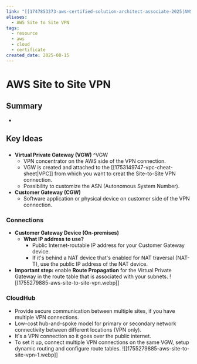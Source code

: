 ```yaml
---
link: "[[1747853373-aws-certified-solution-architect-associate-2025|AWS Certified Solution Architect Associate 2025]]"
aliases:
  - AWS Site to Site VPN
tags:
  - resource
  - aws
  - cloud
  - certificate
created_date: 2025-08-15
---
```

# AWS Site to Site VPN
## Summary
- 
## Key Ideas
### 
- **Virtual Private Gateway (VGW)** ^VGW
	- VPN concentrator on the AWS side of the VPN connection.
	- VGW is created and attached to the [[1753149747-vpc-cheat-sheet|VPC]] from which you want to creat the Site-to-Site VPN connection.
	- Possibility to customize the ASN (Autonomous System Number).
- **Customer Gateway (CGW)**
	- Software application or physical device on customer side of the VPN connection.
### Connections
- **Customer Gateway Device (On-premises)**
	- **What IP address to use?**
		- Public Internet-routable IP address for your Customer Gateway device.
		- If it's behind a NAT device that's enabled for NAT traversal (NAT-T), use the public IP address of the NAT device.
- **Important step:** enable **Route Propagation** for the Virtual Private Gateway in the route table that is associated with your subnets.
![[1755279885-aws-site-to-site-vpn.webp]]

### CloudHub
- Provide secure communication between multiple sites, if you have multiple VPN connections.
- Low-cost hub-and-spoke model for primary or secondary network connectivity between different locations (VPN only).
- It's a VPN connection so it goes over the public internet.
- To set it up, connect multiple VPN connections on the same VGW, setup dynamic routing and configure route tables.
![[1755279885-aws-site-to-site-vpn-1.webp]]


